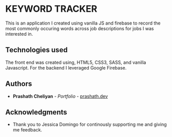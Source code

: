 # KEYWORD TRACKER

This is an application I created using vanilla JS and firebase to record the most commonly occuring words across job descriptions for jobs I was interested in.

## Technologies used

The front end was created using, HTML5, CSS3, SASS, and vanilla Javascript. For the backend I leveraged Google Firebase. 

## Authors

-   **Prashath Cheliyan** - _Portfolio_ - [prashath.dev](https://prashath.dev/)

## Acknowledgments

-   Thank you to Jessica Domingo for continously supporting me and giving me feedback.
